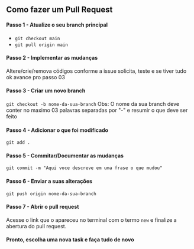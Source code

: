 ## Como fazer um Pull Request

#### Passo 1 - Atualize o seu branch principal
- `git checkout main`
- `git pull origin main`

#### Passo 2 - Implementar as mudanças
Altere/crie/remova códigos conforme a issue solicita, teste e se tiver tudo ok avance pro passo 03

#### Passo 3 - Criar um novo branch
`git checkout -b nome-da-sua-branch`
Obs: O nome da sua branch deve conter no maximo 03 palavras separadas por "-" e resumir o que deve ser feito

#### Passo 4 - Adicionar o que foi modificado
`git add .`

#### Passo 5 - Commitar/Documentar as mudanças
`git commit -m "Aqui voce descreve em uma frase o que mudou"`

#### Passo 6 - Enviar a suas alterações
`git push origin nome-da-sua-branch`

#### Passo 7 - Abrir o pull request
Acesse o link que o apareceu no terminal com o termo `new` e finalize a abertura do pull request.

#### Pronto, escolha uma nova task e faça tudo de novo